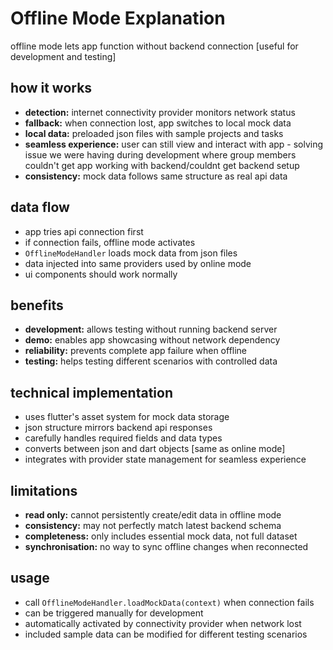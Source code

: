 # Offline Mode Explanation

offline mode lets app function without backend connection [useful for development and testing]

## how it works

- **detection:** internet connectivity provider monitors network status
- **fallback:** when connection lost, app switches to local mock data
- **local data:** preloaded json files with sample projects and tasks
- **seamless experience:** user can still view and interact with app - solving issue we were having during development where group members couldn't get app working with backend/couldnt get backend setup 
- **consistency:** mock data follows same structure as real api data

## data flow

- app tries api connection first
- if connection fails, offline mode activates
- `OfflineModeHandler` loads mock data from json files
- data injected into same providers used by online mode
- ui components should work normally 

## benefits

- **development:** allows testing without running backend server
- **demo:** enables app showcasing without network dependency
- **reliability:** prevents complete app failure when offline
- **testing:** helps testing different scenarios with controlled data

## technical implementation

- uses flutter's asset system for mock data storage
- json structure mirrors backend api responses
- carefully handles required fields and data types
- converts between json and dart objects [same as online mode]
- integrates with provider state management for seamless experience

## limitations

- **read only:** cannot persistently create/edit data in offline mode
- **consistency:** may not perfectly match latest backend schema
- **completeness:** only includes essential mock data, not full dataset
- **synchronisation:** no way to sync offline changes when reconnected

## usage

- call `OfflineModeHandler.loadMockData(context)` when connection fails
- can be triggered manually for development
- automatically activated by connectivity provider when network lost
- included sample data can be modified for different testing scenarios
